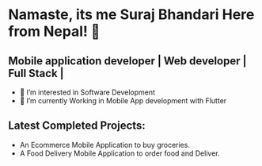 # Namaste, its me Suraj Bhandari Here from Nepal! 👋

## Mobile application  developer | Web developer | Full Stack |


- 👀 I’m interested in Software Development 
- 🌱 I’m currently Working in  Mobile App development with Flutter


## Latest Completed Projects:
- An Ecommerce Mobile  Application to buy groceries.
- A Food Delivery  Mobile Application  to order food and Deliver.  
